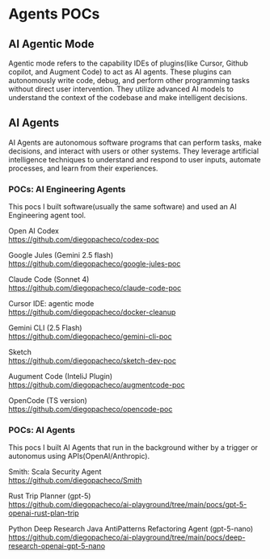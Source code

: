 # Agents POCs

## AI Agentic Mode

Agentic mode refers to the capability IDEs of plugins(like Cursor, Github copilot, and Augment Code) to act as AI agents. These plugins can autonomously write code, debug, and perform other programming tasks without direct user intervention. They utilize advanced AI models to understand the context of the codebase and make intelligent decisions.

## AI Agents

AI Agents are autonomous software programs that can perform tasks, make decisions, and interact with users or other systems. They leverage artificial intelligence techniques to understand and respond to user inputs, automate processes, and learn from their experiences.

### POCs: AI Engineering Agents

This pocs I built software(usually the same software) and used an AI Engineering agent tool.

Open AI Codex <br/>
https://github.com/diegopacheco/codex-poc <br/>

Google Jules (Gemini 2.5 flash) <br/>
https://github.com/diegopacheco/google-jules-poc <br/>

Claude Code (Sonnet 4) <br/>
https://github.com/diegopacheco/claude-code-poc <br/>

Cursor IDE: agentic mode <br/>
https://github.com/diegopacheco/docker-cleanup  <br/>

Gemini CLI (2.5 Flash) <br/>
https://github.com/diegopacheco/gemini-cli-poc <br/>

Sketch <br/>
https://github.com/diegopacheco/sketch-dev-poc <br/>

Augument Code (InteliJ Plugin) <br/>
https://github.com/diegopacheco/augmentcode-poc <br/>

OpenCode (TS version) <br/>
https://github.com/diegopacheco/opencode-poc <br/>

### POCs: AI Agents

This pocs I built AI Agents that run in the background wither by a trigger or autonomus using APIs(OpenAI/Anthropic).

Smith: Scala Security Agent <br/>
https://github.com/diegopacheco/Smith <br/>

Rust Trip Planner (gpt-5) <br/>
https://github.com/diegopacheco/ai-playground/tree/main/pocs/gpt-5-openai-rust-plan-trip <br/>

Python Deep Research Java AntiPatterns Refactoring Agent (gpt-5-nano) <br/>
https://github.com/diegopacheco/ai-playground/tree/main/pocs/deep-research-openai-gpt-5-nano <br/>